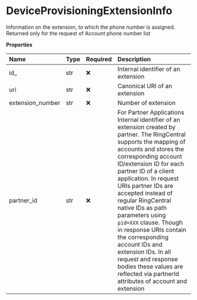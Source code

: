 # DeviceProvisioningExtensionInfo

Information on the extension, to which the phone number is assigned. Returned only for the request of Account phone number list

**Properties**

| Name             | Type | Required | Description                                                                                                                                                                                                                                                                                                                                                                                                                                                                                                                                                        |
| :--------------- | :--- | :------- | :----------------------------------------------------------------------------------------------------------------------------------------------------------------------------------------------------------------------------------------------------------------------------------------------------------------------------------------------------------------------------------------------------------------------------------------------------------------------------------------------------------------------------------------------------------------- |
| id\_             | str  | ❌       | Internal identifier of an extension                                                                                                                                                                                                                                                                                                                                                                                                                                                                                                                                |
| uri              | str  | ❌       | Canonical URI of an extension                                                                                                                                                                                                                                                                                                                                                                                                                                                                                                                                      |
| extension_number | str  | ❌       | Number of extension                                                                                                                                                                                                                                                                                                                                                                                                                                                                                                                                                |
| partner_id       | str  | ❌       | For Partner Applications Internal identifier of an extension created by partner. The RingCentral supports the mapping of accounts and stores the corresponding account ID/extension ID for each partner ID of a client application. In request URIs partner IDs are accepted instead of regular RingCentral native IDs as path parameters using `pid=XXX` clause. Though in response URIs contain the corresponding account IDs and extension IDs. In all request and response bodies these values are reflected via partnerId attributes of account and extension |

<!-- This file was generated by liblab | https://liblab.com/ -->
